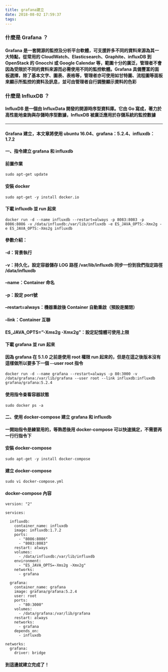 ```yaml
---
title: grafana建立
date: 2018-08-02 17:59:37
tags:
---
```


### 什麼是 Grafana ？

#### Grafana 是一套開源的監控及分析平台軟體，可支援許多不同的資料來源為其一大特點，從常用的 CloudWatch、Elasticsearch、Graphite、influxDB 到 OpenStack 的 Gnocchi 或 Google Calendar 等，範圍十分的廣泛，管理者不會因為受限於不同的資料來源而必需使用不同的監控軟體。Grafana 具備豐富的面板選擇，除了基本文字、圖表、表格等，管理者亦可使用如甘特圖、流程圖等面板來顯示所監控的資料及訊息，並可由管理者自行調整顯示資料的色彩

### 什麼是 InfluxDB ？

#### InfluxDB 是一個由 InfluxData 開發的開源時序型資料庫。它由 Go 寫成，著力於高性能地查詢與存儲時序型數據，InfluxDB 被廣泛應用於存儲系統的監控數據

***

#### Grafana 建立，本文章將使用 ubuntu 16.04、grafana：5.2.4、influxdb：1.7.2

#### 一、指令建立 grafana 和 influxdb

#### 前置作業

```
sudo apt-get update
```

#### 安裝 docker

```
sudo apt-get -y install docker.io
```

#### 下載 influxdb 並 run 起來

```
docker run -d --name influxdb --restart=always -p 8083:8083 -p 8086:8086 -v /data/influxdb:/var/lib/influxdb -e ES_JAVA_OPTS:-Xmx2g -e ES_JAVA_OPTS:-Xms2g influxdb
```

#### 參數介紹：

#### -d：背景執行

#### -v：持久化，設定容器儲存 LOG 路徑 /var/lib/influxdb 同步一份到我們指定路徑 /data/influxdb

#### –name：Container 命名

#### -p：設定 port號

#### –restart=always：機器重啟後 Container 自動重啟（預設是關閉）

#### –link：Container 互聯

#### ES_JAVA_OPTS=”-Xms2g -Xmx2g”：設定記憶體可使用上限

#### 下載 grafana 並 run 起來

#### 因為 grafana 在 5.1.0 之前是使用 root 權限 run 起來的，但是在這之後版本沒有這樣做所以要多下一個 --user root 指令

```
docker run -d --name grafana --restart=always -p 80:3000 -v /data/grafana:/var/lib/grafana --user root --link influxdb:influxdb grafana/grafana:5.2.4
```

#### 使用指令查看容器狀態

```
sudo docker ps -a
```

#### 二、使用 docker-compose 建立 grafana 和 influxdb

#### 一開始指令是練習用的，等熟悉後用 docker-compose 可以快速搞定，不需要再一行行指令下

#### 安裝 docker-compose

```
sudo apt-get -y install docker-compose
```

#### 建立 docker-compose

```
sudo vi docker-compose.yml
```

#### docker-compose 內容

```
version: "2"

services:

  influxdb:
    container_name: influxdb
    image: influxdb:1.7.2
    ports:
      - "8086:8086"
      - "8083:8083"
    restart: always
    volumes:
      - /data/influxdb:/var/lib/influxdb
    environment:
      - "ES_JAVA_OPTS=-Xms2g -Xmx2g"
    networks:
      - grafana

  grafana:
    container_name: grafana
    image: grafana/grafana:5.2.4
    user: root
    ports:
      - "80:3000"
    volumes:
      - /data/grafana:/var/lib/grafana
    restart: always
    networks:
      - grafana
    depends_on:
      - influxdb

networks:
  grafana:
    driver: bridge
```

#### 到這邊就建立完成了！